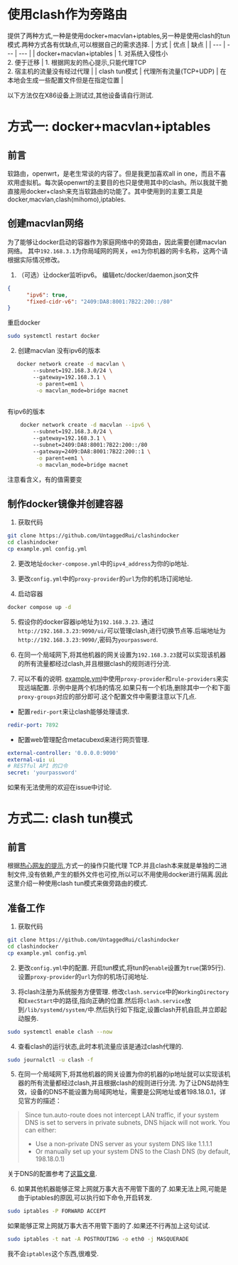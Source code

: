 # 使用clash作为旁路由
提供了两种方式,一种是使用docker+macvlan+iptables,另一种是使用clash的tun模式.两种方式各有优缺点,可以根据自己的需求选择.
| 方式 | 优点 | 缺点 |
| --- | --- | --- |
| docker+macvlan+iptables | 1. 对系统入侵性小 <br>2. 便于迁移 | 1. 根据网友的热心提示,只能代理TCP <br>2. 宿主机的流量没有经过代理 |
| clash tun模式 | 代理所有流量(TCP+UDP)  | 在本地会生成一些配置文件但是在指定位置 |

以下方法仅在X86设备上测试过,其他设备请自行测试.
# 方式一: docker+macvlan+iptables
## 前言
软路由，openwrt，是老生常谈的内容了。但是我更加喜欢all in one，而且不喜欢用虚拟机。每次装openwrt的主要目的也只是使用其中的clash。所以我就干脆直接用docker+clash来充当软路由的功能了。其中使用到的主要工具是docker,macvlan,clash(mihomo),iptables.

## 创建macvlan网络
为了能够让docker启动的容器作为家庭网络中的旁路由，因此需要创建macvlan网络。
其中`192.168.3.1`为你局域网的网关，`em1`为你机器的网卡名称，这两个请根据实际情况修改。

1. （可选）让docker监听ipv6。
    编辑etc/docker/daemon.json文件
```json
{  
      "ipv6": true,  
      "fixed-cidr-v6": "2409:DA8:8001:7B22:200::/80"  
}
```

重启docker
```bash
sudo systemctl restart docker
```
    
2. 创建macvlan
    没有ipv6的版本
```bash
   docker network create -d macvlan \  
        --subnet=192.168.3.0/24 \  
        --gateway=192.168.3.1 \  
         -o parent=em1 \  
         -o macvlan_mode=bridge macnet
    
```
有ipv6的版本
```bash
    docker network create -d macvlan --ipv6 \  
        --subnet=192.168.3.0/24 \  
        --gateway=192.168.3.1 \  
        --subnet=2409:DA8:8001:7B22:200::/80 
        --gateway=2409:DA8:8001:7B22:200::1 \  
         -o parent=em1 \  
         -o macvlan_mode=bridge macnet
```    
注意看含义，有的值需要变
## 制作docker镜像并创建容器
1. 获取代码
```bash
git clone https://github.com/UntaggedRui/clashindocker
cd clashindocker
cp example.yml config.yml
```

2. 更改地址`docker-compose.yml`中的`ipv4_address`为你的ip地址.

3. 更改`config.yml`中的`proxy-provider`的`url`为你的机场订阅地址.

4. 启动容器
```bash
docker compose up -d 
```

5. 假设你的docker容器ip地址为`192.168.3.23`. 通过`http://192.168.3.23:9090/ui/`可以管理clash,进行切换节点等.后端地址为`http://192.168.3.23:9090/`,密码为`yourpassword`.

6. 在同一个局域网下,将其他机器的网关设置为`192.168.3.23`就可以实现该机器的所有流量都经过clash,并且根据clash的规则进行分流.

7. 可以不看的说明. [example.yml](./example.yml)中使用`proxy-provider`和`rule-providers`来实现远端配置. 示例中是两个机场的情况.如果只有一个机场,删除其中一个和下面`proxy-groups`对应的部分即可.这个配置文件中需要注意以下几点.

+ 配置`redir-port`来让clash能够处理请求.
```yaml
redir-port: 7892 
```

+ 配置web管理配合metacubexd来进行网页管理.
```yaml
external-controller: '0.0.0.0:9090'
external-ui: ui
# RESTful API 的口令
secret: 'yourpassword'
```

如果有无法使用的欢迎在issue中讨论.

# 方式二: clash tun模式
## 前言
根据[热心网友的提示](https://v2ex.com/t/1015815#r_14321395:~:text=1%20%E5%A4%A9%E5%89%8D-,%E8%BF%87%E6%97%B6%E7%9A%84%E6%93%8D%E4%BD%9C,-%EF%BC%8C%E5%8F%AA%E8%83%BD%E4%BB%A3%E7%90%86%20TCP),方式一的操作只能代理 TCP.并且clash本来就是单独的二进制文件,没有依赖,产生的额外文件也可控,所以可以不用使用docker进行隔离.因此这里介绍一种使用clash tun模式来做旁路由的模式.

## 准备工作
1. 获取代码
```bash
git clone https://github.com/UntaggedRui/clashindocker
cd clashindocker
cp example.yml config.yml
```

2. 更改`config.yml`中的配置. 开启tun模式,将tun的`enable`设置为`true`(第95行). 设置`proxy-provider`的`url`为你的机场订阅地址.


3. 将clash注册为系统服务方便管理. 修改`clash.service`中的`WorkingDirectory`和`ExecStart`中的路径,指向正确的位置.然后将`clash.service`放到`/lib/systemd/system/`中.然后执行如下指定,设置clash开机自启,并立即起动服务.
```bash
sudo systemctl enable clash --now
```

4. 查看clash的运行状态,此时本机流量应该是通过clash代理的.
```bash
sudo journalctl -u clash -f
```

5. 在同一个局域网下,将其他机器的网关设置为你的机器的ip地址就可以实现该机器的所有流量都经过clash,并且根据clash的规则进行分流. 为了让DNS劫持生效，设备的DNS不能设置为局域网地址，需要是公网地址或者198.18.0.1，详见官方的描述：
> Since tun.auto-route does not intercept LAN traffic, if your system DNS is set to servers in private subnets, DNS hijack will not work. You can either:
> + Use a non-private DNS server as your system DNS like 1.1.1.1
> + Or manually set up your system DNS to the Clash DNS (by default, 198.18.0.1)

关于DNS的配置参考了[这篇文章](https://www.arloor.com/posts/clash-tun-gateway/).

6. 如果其他机器能够正常上网就万事大吉不用管下面的了.如果无法上网,可能是由于iptables的原因,可以执行如下命令,开启转发.
```bash
sudo iptables -P FORWARD ACCEPT
```
如果能够正常上网就万事大吉不用管下面的了.如果还不行再加上这句试试.
```bash
sudo iptables -t nat -A POSTROUTING -o eth0 -j MASQUERADE
```
我不会`iptables`这个东西,很难受.
